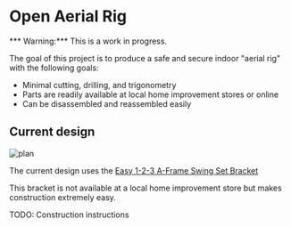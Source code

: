 # Open Aerial Rig

*** Warning:*** This is a work in progress.

The goal of this project is to produce a safe and secure indoor
"aerial rig" with the following goals:

  * Minimal cutting, drilling, and trigonometry
  * Parts are readily available at local home improvement stores or online
  * Can be disassembled and reassembled easily

## Current design

![plan](frame-plan.jpg)

The current design uses the [Easy 1-2-3 A-Frame Swing Set Bracket](http://www.easternjunglegym.com/easy-a-frame-swing-set-bracket-301)

This bracket is not available at a local home improvement store but
makes construction extremely easy.

TODO: Construction instructions
